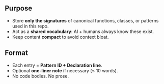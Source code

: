## Purpose

* Store **only the signatures** of canonical functions, classes, or patterns used in this repo.
* Act as a **shared vocabulary**: AI + humans always know these exist.
* Keep content **compact** to avoid context bloat.

## Format

* Each entry = **Pattern ID + Declaration line**.
* Optional **one-liner note** if necessary (≤ 10 words).
* No code bodies. No prose.
